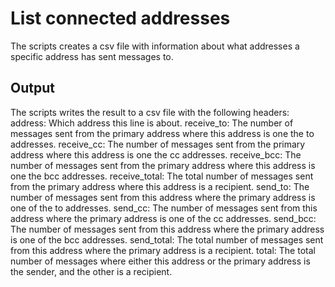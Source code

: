 # List connected addresses
The scripts creates a csv file with information about what addresses a specific address has sent messages to.

## Output
The scripts writes the result to a csv file with the following headers:
address: Which address this line is about.
receive_to: The number of messages sent from the primary address where this address is one the to addresses.
receive_cc: The number of messages sent from the primary address where this address is one the cc addresses.
receive_bcc: The number of messages sent from the primary address where this address is one the bcc addresses.
receive_total: The total number of messages sent from the primary address where this address is a recipient.
send_to: The number of messages sent from this address where the primary address is one of the to addresses.
send_cc: The number of messages sent from this address where the primary address is one of the cc addresses.
send_bcc: The number of messages sent from this address where the primary address is one of the bcc addresses.
send_total: The total number of messages sent from this address where the primary address is a recipient.
total: The total number of messages where either this address or the primary address is the sender, and the other is a recipient.